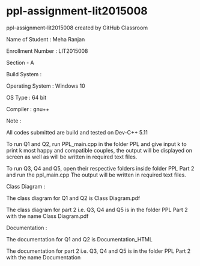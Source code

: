 # ppl-assignment-lit2015008
ppl-assignment-lit2015008 created by GitHub Classroom

Name of Student : Meha Ranjan

Enrollment Number : LIT2015008

Section - A

Build System :

Operating System : Windows 10

OS Type : 64 bit

Compiler : gnu++

Note :

All codes submitted are build and tested on Dev-C++ 5.11

To run Q1 and Q2, run PPL_main.cpp in the folder PPL and give input k to print k most happy and compatible couples, the output will be displayed on screen as well as will be written in required text files.

To run Q3, Q4 and Q5, open their respective folders inside folder PPL Part 2 and run the ppl_main.cpp The output will be written in required text files.

Class Diagram :

The class diagram for Q1 and Q2 is Class Diagram.pdf

The class diagram for part 2 i.e. Q3, Q4 and Q5 is in the folder PPL Part 2 with the name Class Diagram.pdf

Documentation :

The documentation for Q1 and Q2 is Documentation_HTML

The documentation for part 2 i.e. Q3, Q4 and Q5 is in the folder PPL Part 2 with the name Documentation
